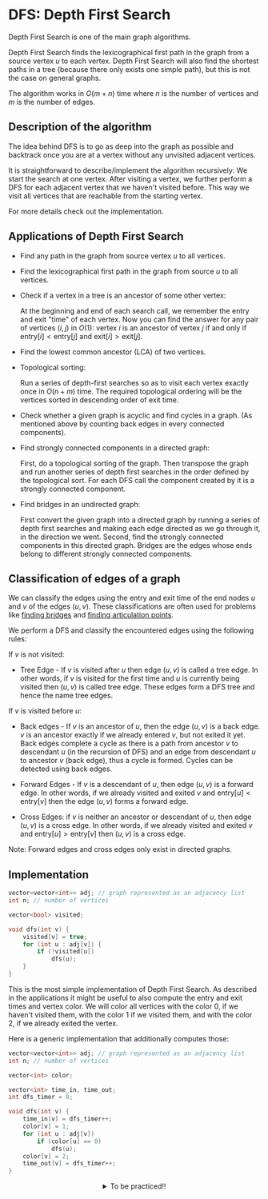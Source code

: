 # DFS:  Depth First Search

Depth First Search is one of the main graph algorithms.

Depth First Search finds the lexicographical first path in the graph from a source vertex $u$ to each vertex.
Depth First Search will also find the shortest paths in a tree (because there only exists one simple path), but this is not the case on general graphs.

The algorithm works in $O(m + n)$ time where $n$ is the number of vertices and $m$ is the number of edges.

## Description of the algorithm

The idea behind DFS is to go as deep into the graph as possible and backtrack once you are at a vertex without any unvisited adjacent vertices.

It is straightforward to describe/implement the algorithm recursively:
We start the search at one vertex.
After visiting a vertex, we further perform a DFS for each adjacent vertex that we haven't visited before.
This way we visit all vertices that are reachable from the starting vertex.

For more details check out the implementation.

## Applications of Depth First Search

  * Find any path in the graph from source vertex $u$ to all vertices.
  
  * Find the lexicographical first path in the graph from source $u$ to all vertices.
  
  * Check if a vertex in a tree is an ancestor of some other vertex:
  
    At the beginning and end of each search call, we remember the entry and exit "time" of each vertex.
    Now you can find the answer for any pair of vertices $(i, j)$ in $O(1)$:
    vertex $i$ is an ancestor of vertex $j$ if and only if $\text{entry}[i] < \text{entry}[j]$ and $\text{exit}[i] > \text{exit}[j]$.
  
  * Find the lowest common ancestor (LCA) of two vertices.
  
  * Topological sorting:
  
    Run a series of depth-first searches so as to visit each vertex exactly once in $O(n + m)$ time.
    The required topological ordering will be the vertices sorted in descending order of exit time.
  
  
  * Check whether a given graph is acyclic and find cycles in a graph. (As mentioned above by counting back edges in every connected components).
  
  * Find strongly connected components in a directed graph:
  
    First, do a topological sorting of the graph.
    Then transpose the graph and run another series of depth first searches in the order defined by the topological sort. For each DFS call the component created by it is a strongly connected component.
  
  * Find bridges in an undirected graph:
  
    First convert the given graph into a directed graph by running a series of depth first searches and making each edge directed as we go through it, in the direction we went. Second, find the strongly connected components in this directed graph. Bridges are the edges whose ends belong to different strongly connected components.

## Classification of edges of a graph

We can classify the edges using the entry and exit time of the end nodes $u$ and $v$ of the edges $(u,v)$.
These classifications are often used for problems like [finding bridges](bridge-searching.md) and [finding articulation points](cutpoints.md).

We perform a DFS and classify the encountered edges using the following rules:

If $v$ is not visited:

* Tree Edge - If $v$ is visited after $u$ then edge $(u,v)$ is called a tree edge. In other words, if $v$ is visited for the first time and $u$ is currently being visited then $(u,v)$ is called tree edge.
These edges form a DFS tree and hence the name tree edges.

If $v$ is visited before $u$:

* Back edges - If $v$ is an ancestor of $u$, then the edge $(u,v)$ is a back edge. $v$ is an ancestor exactly if we already entered $v$, but not exited it yet. Back edges complete a cycle as there is a path from ancestor $v$ to descendant $u$ (in the recursion of DFS) and an edge from descendant $u$ to ancestor $v$ (back edge), thus a cycle is formed. Cycles can be detected using back edges.

* Forward Edges - If $v$ is a descendant of $u$, then edge $(u, v)$ is a forward edge. In other words, if we already visited and exited $v$ and $\text{entry}[u] < \text{entry}[v]$ then the edge $(u,v)$ forms a forward edge.
* Cross Edges: if $v$ is neither an ancestor or descendant of $u$, then edge $(u, v)$ is a cross edge. In other words, if we already visited and exited $v$ and $\text{entry}[u] > \text{entry}[v]$ then $(u,v)$ is a cross edge.

Note: Forward edges and cross edges only exist in directed graphs.

## Implementation

```cpp
vector<vector<int>> adj; // graph represented as an adjacency list
int n; // number of vertices

vector<bool> visited;

void dfs(int v) {
	visited[v] = true;
	for (int u : adj[v]) {
		if (!visited[u])
			dfs(u);
    }
}
```
This is the most simple implementation of Depth First Search.
As described in the applications it might be useful to also compute the entry and exit times and vertex color.
We will color all vertices with the color 0, if we haven't visited them, with the color 1 if we visited them, and with the color 2, if we already exited the vertex.

Here is a generic implementation that additionally computes those:

```cpp
vector<vector<int>> adj; // graph represented as an adjacency list
int n; // number of vertices

vector<int> color;

vector<int> time_in, time_out;
int dfs_timer = 0;

void dfs(int v) {
	time_in[v] = dfs_timer++;
	color[v] = 1;
	for (int u : adj[v])
		if (color[u] == 0)
			dfs(u);
	color[v] = 2;
	time_out[v] = dfs_timer++;
}
```
<details align=center>
<summary>To be practiced!!</summary>

<center>
<a href="https://github.com/Glorycs29/NR_AceCoding_Practice/blob/main/Day-52_DFS_Graph/Problems.md">
 </a>
</center>


